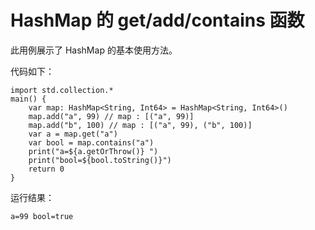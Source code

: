 # HashMap 的 get/add/contains 函数

此用例展示了 HashMap 的基本使用方法。

代码如下：

<!-- verify -->

```cangjie
import std.collection.*
main() {
    var map: HashMap<String, Int64> = HashMap<String, Int64>()
    map.add("a", 99) // map : [("a", 99)]
    map.add("b", 100) // map : [("a", 99), ("b", 100)]
    var a = map.get("a")
    var bool = map.contains("a")
    print("a=${a.getOrThrow()} ")
    print("bool=${bool.toString()}")
    return 0
}
```

运行结果：

```text
a=99 bool=true
```

